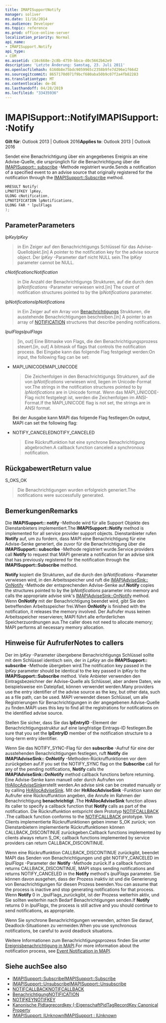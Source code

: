 ```yaml
---
title: IMAPISupportNotify
manager: soliver
ms.date: 11/16/2014
ms.audience: Developer
ms.topic: reference
ms.prod: office-online-server
localization_priority: Normal
api_name:
- IMAPISupport.Notify
api_type:
- COM
ms.assetid: c16c668e-2c8b-4759-bbca-d0c5662b62e9
description: 'Letzte Änderung: Samstag, 23. Juli 2011'
ms.openlocfilehash: 6160b8e75bdc9059965c2358b9fe7d296e1f66d2
ms.sourcegitcommit: 8657170d071f9bcf680aba50b9c07f2a4fb82283
ms.translationtype: MT
ms.contentlocale: de-DE
ms.lasthandoff: 04/28/2019
ms.locfileid: "33435936"
---
```

# <a name="imapisupportnotify"></a><span data-ttu-id="f68f7-103">IMAPISupport::Notify</span><span class="sxs-lookup"><span data-stu-id="f68f7-103">IMAPISupport::Notify</span></span>

<span data-ttu-id="f68f7-104">**Gilt für**: Outlook 2013 | Outlook 2016</span><span class="sxs-lookup"><span data-stu-id="f68f7-104">**Applies to**: Outlook 2013 | Outlook 2016</span></span> 
  
<span data-ttu-id="f68f7-105">Sendet eine Benachrichtigung über ein angegebenes Ereignis an eine Advise-Quelle, die ursprünglich für die Benachrichtigung über die [IMAPISupport:: subscribe](imapisupport-subscribe.md) -Methode registriert wurde.</span><span class="sxs-lookup"><span data-stu-id="f68f7-105">Sends a notification of a specified event to an advise source that originally registered for the notification through the [IMAPISupport::Subscribe](imapisupport-subscribe.md) method.</span></span> 
  
```cpp
HRESULT Notify(
LPNOTIFKEY lpKey,
ULONG cNotification,
LPNOTIFICATION lpNotifications,
ULONG FAR * lpulFlags
);
```

## <a name="parameters"></a><span data-ttu-id="f68f7-106">Parameter</span><span class="sxs-lookup"><span data-stu-id="f68f7-106">Parameters</span></span>

<span data-ttu-id="f68f7-107">_lpKey_</span><span class="sxs-lookup"><span data-stu-id="f68f7-107">_lpKey_</span></span>
  
> <span data-ttu-id="f68f7-108">in Ein Zeiger auf den Benachrichtigungs Schlüssel für das Advise-Quellobjekt.</span><span class="sxs-lookup"><span data-stu-id="f68f7-108">[in] A pointer to the notification key for the advise source object.</span></span> <span data-ttu-id="f68f7-109">Der _lpKey_ -Parameter darf nicht NULL sein.</span><span class="sxs-lookup"><span data-stu-id="f68f7-109">The  _lpKey_ parameter cannot be NULL.</span></span> 
    
<span data-ttu-id="f68f7-110">_cNotification_</span><span class="sxs-lookup"><span data-stu-id="f68f7-110">_cNotification_</span></span>
  
> <span data-ttu-id="f68f7-111">in Die Anzahl der Benachrichtigungs Strukturen, auf die durch den _lpNotifications_ -Parameter verwiesen wird.</span><span class="sxs-lookup"><span data-stu-id="f68f7-111">[in] The count of notification structures pointed to by the  _lpNotifications_ parameter.</span></span> 
    
<span data-ttu-id="f68f7-112">_lpNotifications_</span><span class="sxs-lookup"><span data-stu-id="f68f7-112">_lpNotifications_</span></span>
  
> <span data-ttu-id="f68f7-113">in Ein Zeiger auf ein Array von [Benachrichtigungs](notification.md) Strukturen, die ausstehende Benachrichtigungen beschreiben.</span><span class="sxs-lookup"><span data-stu-id="f68f7-113">[in] A pointer to an array of [NOTIFICATION](notification.md) structures that describe pending notifications.</span></span> 
    
<span data-ttu-id="f68f7-114">_lpulFlags_</span><span class="sxs-lookup"><span data-stu-id="f68f7-114">_lpulFlags_</span></span>
  
> <span data-ttu-id="f68f7-115">[in, out] Eine Bitmaske von Flags, die den Benachrichtigungsprozess steuert.</span><span class="sxs-lookup"><span data-stu-id="f68f7-115">[in, out] A bitmask of flags that controls the notification process.</span></span> <span data-ttu-id="f68f7-116">Bei Eingabe kann das folgende Flag festgelegt werden:</span><span class="sxs-lookup"><span data-stu-id="f68f7-116">On input, the following flag can be set:</span></span>
    
  - <span data-ttu-id="f68f7-117">MAPI_UNICODE</span><span class="sxs-lookup"><span data-stu-id="f68f7-117">MAPI_UNICODE</span></span> 
    
    > <span data-ttu-id="f68f7-118">Die Zeichenfolgen in den Benachrichtigungs Strukturen, auf die von _lpNotifications_ verwiesen wird, liegen im Unicode-Format vor.</span><span class="sxs-lookup"><span data-stu-id="f68f7-118">The strings in the notification structures pointed to by  _lpNotifications_ are in Unicode format.</span></span> <span data-ttu-id="f68f7-119">Wenn das MAPI_UNICODE-Flag nicht festgelegt ist, werden die Zeichenfolgen im ANSI-Format.</span><span class="sxs-lookup"><span data-stu-id="f68f7-119">If the MAPI_UNICODE flag is not set, the strings are in ANSI format.</span></span> 

    <span data-ttu-id="f68f7-120">Bei der Ausgabe kann MAPI das folgende Flag festlegen:</span><span class="sxs-lookup"><span data-stu-id="f68f7-120">On output, MAPI can set the following flag:</span></span>
        
  - <span data-ttu-id="f68f7-121">NOTIFY_CANCELED</span><span class="sxs-lookup"><span data-stu-id="f68f7-121">NOTIFY_CANCELED</span></span> 
    
    > <span data-ttu-id="f68f7-122">Eine Rückruffunktion hat eine synchrone Benachrichtigung abgebrochen.</span><span class="sxs-lookup"><span data-stu-id="f68f7-122">A callback function canceled a synchronous notification.</span></span>
    
## <a name="return-value"></a><span data-ttu-id="f68f7-123">Rückgabewert</span><span class="sxs-lookup"><span data-stu-id="f68f7-123">Return value</span></span>

<span data-ttu-id="f68f7-124">S_OK</span><span class="sxs-lookup"><span data-stu-id="f68f7-124">S_OK</span></span> 
  
> <span data-ttu-id="f68f7-125">Die Benachrichtigungen wurden erfolgreich generiert.</span><span class="sxs-lookup"><span data-stu-id="f68f7-125">The notifications were successfully generated.</span></span>
    
## <a name="remarks"></a><span data-ttu-id="f68f7-126">Bemerkungen</span><span class="sxs-lookup"><span data-stu-id="f68f7-126">Remarks</span></span>

<span data-ttu-id="f68f7-127">Die **IMAPISupport:: notify** -Methode wird für alle Support Objekte des Dienstanbieters implementiert.</span><span class="sxs-lookup"><span data-stu-id="f68f7-127">The **IMAPISupport::Notify** method is implemented for all service provider support objects.</span></span> <span data-ttu-id="f68f7-128">Dienstanbieter rufen **Notify** auf, um zu fordern, dass MAPI eine Benachrichtigung für eine Advise-Senke generiert, die zuvor für die Benachrichtigung über die **IMAPISupport:: subscribe** -Methode registriert wurde.</span><span class="sxs-lookup"><span data-stu-id="f68f7-128">Service providers call **Notify** to request that MAPI generate a notification for an advise sink that has previously registered for the notification through the **IMAPISupport::Subscribe** method.</span></span> 
  
<span data-ttu-id="f68f7-129">**Notify** kopiert die Strukturen, auf die durch den _lpNotifications_ -Parameter verwiesen wird, in den Arbeitsspeicher und ruft die [IMAPIAdviseSink:: OnNotify](imapiadvisesink-onnotify.md) -Methode der entsprechenden Advise-Senke auf.</span><span class="sxs-lookup"><span data-stu-id="f68f7-129">**Notify** copies the structures pointed to by the  _lpNotifications_ parameter into memory and calls the appropriate advise sink's [IMAPIAdviseSink::OnNotify](imapiadvisesink-onnotify.md) method.</span></span> <span data-ttu-id="f68f7-130">Wenn **OnNotify** mit der Benachrichtigung beendet wird, gibt Sie den betreffenden Arbeitsspeicher frei.</span><span class="sxs-lookup"><span data-stu-id="f68f7-130">When **OnNotify** is finished with the notification, it releases the memory involved.</span></span> <span data-ttu-id="f68f7-131">Der Aufrufer muss keinen Arbeitsspeicher reservieren; MAPI führt alle erforderlichen Speicherzuordnungen aus.</span><span class="sxs-lookup"><span data-stu-id="f68f7-131">The caller does not need to allocate memory; MAPI performs all necessary memory allocation.</span></span> 
  
## <a name="notes-to-callers"></a><span data-ttu-id="f68f7-132">Hinweise für Aufrufer</span><span class="sxs-lookup"><span data-stu-id="f68f7-132">Notes to callers</span></span>

<span data-ttu-id="f68f7-133">Der im _lpKey_ -Parameter übergebene Benachrichtigungs Schlüssel sollte mit dem Schlüssel identisch sein, der in _LpKey_ an die **IMAPISupport:: subscribe** -Methode übergeben wird.</span><span class="sxs-lookup"><span data-stu-id="f68f7-133">The notification key passed in the  _lpKey_ parameter should be identical to the key passed in  _lpKey_ to the **IMAPISupport::Subscribe** method.</span></span> <span data-ttu-id="f68f7-134">Viele Anbieter verwenden den Eintragsbezeichner der Advise-Quelle als Schlüssel, aber andere Daten, wie beispielsweise ein Dateipfad, können verwendet werden.</span><span class="sxs-lookup"><span data-stu-id="f68f7-134">Many providers use the entry identifier of the advise source as the key, but other data, such as a file path, can be used.</span></span> <span data-ttu-id="f68f7-135">MAPI verwendet diesen Schlüssel, um alle Registrierungen für Benachrichtigungen in der angegebenen Advise-Quelle zu finden.</span><span class="sxs-lookup"><span data-stu-id="f68f7-135">MAPI uses this key to find all the registrations for notifications on the identified advise source.</span></span> 
  
<span data-ttu-id="f68f7-136">Stellen Sie sicher, dass Sie das **lpEntryID** -Element der Benachrichtigungsstruktur auf eine langfristige Eintrags-ID festlegen.</span><span class="sxs-lookup"><span data-stu-id="f68f7-136">Be sure that you set the **lpEntryID** member of the notification structure to a long-term entry identifier.</span></span> 
  
<span data-ttu-id="f68f7-137">Wenn Sie das NOTIFY_SYNC-Flag für den **subscribe** -Aufruf für eine der ausstehenden Benachrichtigungen festlegen, ruft **Notify** die **IMAPIAdviseSink:: OnNotify** -Methoden-Rückruffunktionen vor dem zurückgeben auf.</span><span class="sxs-lookup"><span data-stu-id="f68f7-137">If you set the NOTIFY_SYNC flag on the **Subscribe** call for any of the pending notifications, **Notify** calls the **IMAPIAdviseSink::OnNotify** method callback functions before returning.</span></span> <span data-ttu-id="f68f7-138">Eine Advise-Senke kann manuell oder durch Aufrufen von [HrAllocAdviseSink](hrallocadvisesink.md)erstellt werden.</span><span class="sxs-lookup"><span data-stu-id="f68f7-138">An advise sink can be created manually or by calling [HrAllocAdviseSink](hrallocadvisesink.md).</span></span> <span data-ttu-id="f68f7-139">Mit der **HrAllocAdviseSink** -Funktion kann der Aufrufer eine Rückruffunktion angeben, die Anrufe im Rahmen der Benachrichtigung **benachrichtigt** .</span><span class="sxs-lookup"><span data-stu-id="f68f7-139">The **HrAllocAdviseSink** function allows its caller to specify a callback function that **Notify** calls as part of the notification.</span></span> <span data-ttu-id="f68f7-140">Die Rückruffunktion entspricht dem Prototyp [NOTIFCALLBACK](notifcallback.md) .</span><span class="sxs-lookup"><span data-stu-id="f68f7-140">The callback function conforms to the [NOTIFCALLBACK](notifcallback.md) prototype.</span></span> <span data-ttu-id="f68f7-141">Von Clients implementierte Rückruffunktionen geben immer S_OK zurück; von Dienstanbietern implementierte Rückruffunktionen können CALLBACK_DISCONTINUE zurückgeben.</span><span class="sxs-lookup"><span data-stu-id="f68f7-141">Callback functions implemented by clients always return S_OK; callback functions implemented by service providers can return CALLBACK_DISCONTINUE.</span></span> 
  
<span data-ttu-id="f68f7-142">Wenn eine Rückruffunktion CALLBACK_DISCONTINUE zurückgibt, beendet MAPI das Senden von Benachrichtigungen und gibt NOTIFY_CANCELED im _lpulFlags_ -Parameter der **Notify** -Methode zurück.</span><span class="sxs-lookup"><span data-stu-id="f68f7-142">If a callback function returns CALLBACK_DISCONTINUE, MAPI stops sending notifications and returns NOTIFY_CANCELED in the **Notify** method's  _lpulFlags_ parameter.</span></span> <span data-ttu-id="f68f7-143">Sie können davon ausgehen, dass der Prozess inaktiv ist und die Generierung von Benachrichtigungen für diesen Prozess beenden.</span><span class="sxs-lookup"><span data-stu-id="f68f7-143">You can assume that the process is inactive and stop generating notifications for that process.</span></span> <span data-ttu-id="f68f7-144">Wenn **Notify** 0 in _lpulFlags_zurückgibt, ist der Prozess weiterhin aktiv, und Sie sollten weiterhin nach Bedarf Benachrichtigungen senden.</span><span class="sxs-lookup"><span data-stu-id="f68f7-144">If **Notify** returns 0 in  _lpulFlags_, the process is still active and you should continue to send notifications, as appropriate.</span></span>
  
<span data-ttu-id="f68f7-145">Wenn Sie synchrone Benachrichtigungen verwenden, achten Sie darauf, Deadlock-Situationen zu vermeiden.</span><span class="sxs-lookup"><span data-stu-id="f68f7-145">When you use synchronous notifications, be careful to avoid deadlock situations.</span></span>
  
<span data-ttu-id="f68f7-146">Weitere Informationen zum Benachrichtigungsprozess finden Sie unter [Ereignisbenachrichtigung in MAPI](event-notification-in-mapi.md).</span><span class="sxs-lookup"><span data-stu-id="f68f7-146">For more information about the notification process, see [Event Notification in MAPI](event-notification-in-mapi.md).</span></span> 
  
## <a name="see-also"></a><span data-ttu-id="f68f7-147">Siehe auch</span><span class="sxs-lookup"><span data-stu-id="f68f7-147">See also</span></span>

- [<span data-ttu-id="f68f7-148">IMAPISupport::Subscribe</span><span class="sxs-lookup"><span data-stu-id="f68f7-148">IMAPISupport::Subscribe</span></span>](imapisupport-subscribe.md)  
- [<span data-ttu-id="f68f7-149">IMAPISupport::Unsubscribe</span><span class="sxs-lookup"><span data-stu-id="f68f7-149">IMAPISupport::Unsubscribe</span></span>](imapisupport-unsubscribe.md)  
- [<span data-ttu-id="f68f7-150">NOTIFCALLBACK</span><span class="sxs-lookup"><span data-stu-id="f68f7-150">NOTIFCALLBACK</span></span>](notifcallback.md) 
- [<span data-ttu-id="f68f7-151">Benachrichtigung</span><span class="sxs-lookup"><span data-stu-id="f68f7-151">NOTIFICATION</span></span>](notification.md)  
- [<span data-ttu-id="f68f7-152">NOTIFKEY</span><span class="sxs-lookup"><span data-stu-id="f68f7-152">NOTIFKEY</span></span>](notifkey.md)  
- [<span data-ttu-id="f68f7-153">Kanonische Pidtagrecordkey (-Eigenschaft</span><span class="sxs-lookup"><span data-stu-id="f68f7-153">PidTagRecordKey Canonical Property</span></span>](pidtagrecordkey-canonical-property.md)  
- [<span data-ttu-id="f68f7-154">IMAPISupport: IUnknown</span><span class="sxs-lookup"><span data-stu-id="f68f7-154">IMAPISupport : IUnknown</span></span>](imapisupportiunknown.md)

